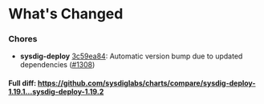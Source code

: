 # What's Changed

### Chores
- **sysdig-deploy** [3c59ea84](https://github.com/sysdiglabs/charts/commit/3c59ea8425c5926fc2780dda919399f0b1e8bc6b): Automatic version bump due to updated dependencies ([#1308](https://github.com/sysdiglabs/charts/issues/1308))
#### Full diff: https://github.com/sysdiglabs/charts/compare/sysdig-deploy-1.19.1...sysdig-deploy-1.19.2
